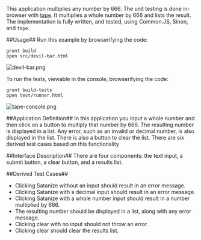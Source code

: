 This application multiplies any number by 666. The unit testing is done in-browser with [tape][1]. It multiplies a whole number by 666 and lists the result. The implementation is fully written, and tested, using Common.JS, Sinon, and `tape`.

##Usage##
Run this example by browserifying the code:

```shell
grunt build
open src/devil-bar.html
```

![devil-bar.png][2]

To run the tests, viewable in the console, browserifying the code:

```shell
grunt build-tests
open test/runner.html
```

![tape-console.png][3]

##Application Definition##
In this application you input a whole number and then click on a button to multiply that number by 666. The resulting number is displayed in a list. Any error, such as an invalid or decimal number, is also displayed in the list. There is also a button to clear the list. There are six derived test cases based on this functionality

##Interface Description##
There are four components: the text input, a submit button, a clear button, and a results list.

##Derived Test Cases##
- Clicking Satanize without an input should result in an error message.
- Clicking Satanize with a decimal input should result in an error message.
- Clicking Satanize with a whole number input should result in a number multiplied by 666.
- The resulting number should be displayed in a list, along with any error message.
- Clicking clear with no input should not throw an error.
- Clicking clear should clear the results list.

[1]: https://github.com/substack/tape
[2]: https://raw.github.com/janaipakos/unit-testing-with-tape/master/images/devil-bar.png
[3]: https://raw.github.com/janaipakos/unit-testing-with-tape/master/images/tape-console.png
